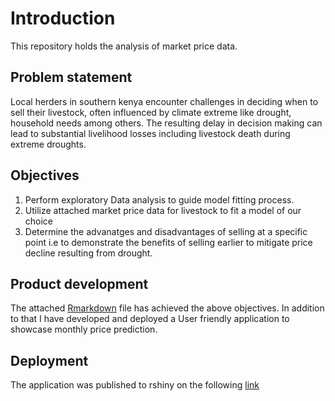 # Introduction 
This repository holds the analysis of market price data. 

## Problem statement 
Local herders in southern kenya encounter challenges in deciding when to sell their livestock, often influenced by climate extreme like drought, household needs among others. The resulting delay in decision making can lead to substantial livelihood losses including livestock death during extreme droughts. 

## Objectives 
1. Perform exploratory Data analysis to guide model fitting process. 
2. Utilize attached market price data for livestock to fit a model of our choice
3. Determine the advanatges and disadvantages of selling at a specific point i.e to demonstrate the benefits of selling earlier to mitigate price decline resulting from drought.   

## Product development
The attached [Rmarkdown](./Results_Lena.Rmd) file has achieved the above objectives. In addition to that I have developed and deployed a User friendly application to showcase monthly price prediction.
## Deployment
The application was published to rshiny on the following [link](https://lenaanyango.shinyapps.io/MarketPrices/)
